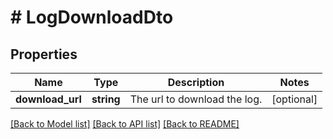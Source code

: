 # # LogDownloadDto

## Properties

Name | Type | Description | Notes
------------ | ------------- | ------------- | -------------
**download_url** | **string** | The url to download the log. | [optional]

[[Back to Model list]](../../README.md#models) [[Back to API list]](../../README.md#endpoints) [[Back to README]](../../README.md)

